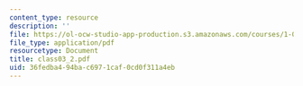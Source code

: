 ```yaml
---
content_type: resource
description: ''
file: https://ol-ocw-studio-app-production.s3.amazonaws.com/courses/1-017-computing-and-data-analysis-for-environmental-applications-fall-2003/36fedba494bac6971caf0cd0f311a4eb_class03_2.pdf
file_type: application/pdf
resourcetype: Document
title: class03_2.pdf
uid: 36fedba4-94ba-c697-1caf-0cd0f311a4eb
---
```

